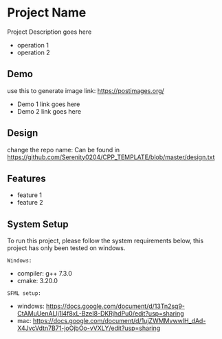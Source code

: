 
# Project Name
Project Description goes here

* operation 1
* operation 2


## Demo
use this to generate image link: https://postimages.org/
* Demo 1
link goes here
* Demo 2
link goes here


## Design
change the repo name:
Can be found in https://github.com/Serenity0204/CPP_TEMPLATE/blob/master/design.txt


## Features

- feature 1
- feature 2


## System Setup

To run this project, please follow the system requirements below, this project has only been tested on windows.


`Windows: `
  - compiler: g++ 7.3.0 
  - cmake: 3.20.0

`SFML setup: `
  - windows: https://docs.google.com/document/d/13Tn2sq9-CtAMuUenALlj1l4f8xL-BzeI8-DKRjhdPu0/edit?usp=sharing
  - mac: https://docs.google.com/document/d/1ujZWMMvwwIH_dAd-X4JvcVdtn7B71-joOjbOo-vVXLY/edit?usp=sharing
